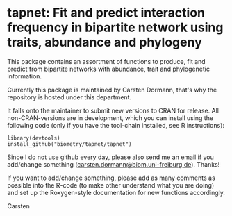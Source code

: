 # tapnet: Fit and predict interaction frequency in bipartite network using traits, abundance and phylogeny

This package contains an assortment of functions to produce, fit and predict from bipartite networks with abundance, trait and phylogenetic information.

Currently this package is maintained by Carsten Dormann, that's why the repository is hosted under this department.

It falls onto the maintainer to submit new versions to CRAN for release. All non-CRAN-versions are in development, which you can install using the following code (only if you have the tool-chain installed, see R instructions):

    library(devtools)
    install_github("biometry/tapnet/tapnet")

Since I do not use github every day, please also send me an email if you add/change something (carsten.dormann@biom.uni-freiburg.de). Thanks!

If you want to add/change something, please add as many comments as possible into the R-code (to make other understand what you are doing) and set up the Roxygen-style documentation for new functions accordingly.


Carsten



